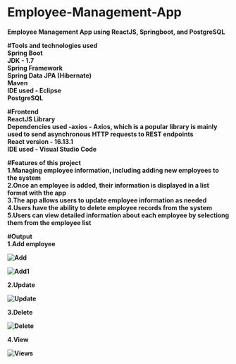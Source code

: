 # Employee-Management-App

<b>Employee Management App<b> using ReactJS, Springboot, and PostgreSQL


#Tools and technologies used<br>
Spring Boot<br>
JDK - 1.7 <br>
Spring Framework<br>
Spring Data JPA (Hibernate)<br>
Maven<br>
IDE used - Eclipse <br>
PostgreSQL<br>

#Frontend<br>
ReactJS Library<br>
Dependencies used -axios - Axios, which is a popular library is mainly used to send asynchronous HTTP requests to REST endpoints<br>
React version - 16.13.1<br>
IDE used - Visual Studio Code<br>

#Features of this project<br>
1.Managing employee information, including adding new employees to the system<br>
2.Once an employee is added, their information is displayed in a list format with the app<br>
3.The app allows users to update employee information as needed<br>
4.Users have the ability to delete employee records from the system<br>
5.Users can view detailed information about each employee by selectiong them from the employee list<br>


#Output<br>
1.Add employee<br>

![Add](https://github.com/AjayKumar049/Employee-Management-App/assets/92783730/57c26299-9867-4eaa-98bf-755c0d55bb1c)<br>

![Add1](https://github.com/AjayKumar049/Employee-Management-App/assets/92783730/8e38e008-7340-44ad-9453-caceaab46d86)<br>

2.Update <br>



![Update](https://github.com/AjayKumar049/Employee-Management-App/assets/92783730/b3318644-2b9d-40e3-8c3f-8551d15c1f34)<br>

3.Delete<br>

![Delete](https://github.com/AjayKumar049/Employee-Management-App/assets/92783730/da447623-0efa-4def-ba2d-db208b03aba5)<br>

4.View<br>

![Views](https://github.com/AjayKumar049/Employee-Management-App/assets/92783730/45c34e1f-449f-4d70-ba74-aac96dd634ef)<br>


